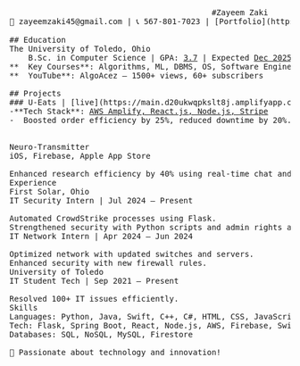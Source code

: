 <pre>
                                           #Zayeem Zaki 
📧 zayeemzaki45@gmail.com | 📞 567-801-7023 | [Portfolio](https://zayeemzaki.github.io/my-portfolio/) | [GitHub](https://github.com/ZayeemZaki/) | [LinkedIn](https://www.linkedin.com/in/zayeem-zaki/) | [Leetcode](https://leetcode.com/u/zayeem_zaki/) | [YouTube](https://www.youtube.com/@AlgoAcez)

## Education
The University of Toledo, Ohio
    B.Sc. in Computer Science | GPA: <ins>3.7</ins> | Expected <ins>Dec 2025</ins>
**  Key Courses**: Algorithms, ML, DBMS, OS, Software Engineering
**  YouTube**: AlgoAcez – 1500+ views, 60+ subscribers

## Projects
### U-Eats | [live](https://main.d20ukwqpkslt8j.amplifyapp.com/)
-**Tech Stack**: <ins>AWS Amplify, React.js, Node.js, Stripe</ins>
-  Boosted order efficiency by 25%, reduced downtime by 20%.


Neuro-Transmitter
iOS, Firebase, Apple App Store

Enhanced research efficiency by 40% using real-time chat and annotation.
Experience
First Solar, Ohio
IT Security Intern | Jul 2024 – Present

Automated CrowdStrike processes using Flask.
Strengthened security with Python scripts and admin rights automation.
IT Network Intern | Apr 2024 – Jun 2024

Optimized network with updated switches and servers.
Enhanced security with new firewall rules.
University of Toledo
IT Student Tech | Sep 2021 – Present

Resolved 100+ IT issues efficiently.
Skills
Languages: Python, Java, Swift, C++, C#, HTML, CSS, JavaScript, Rust
Tech: Flask, Spring Boot, React, Node.js, AWS, Firebase, Swift UI, Stripe
Databases: SQL, NoSQL, MySQL, Firestore

🚀 Passionate about technology and innovation!

</pre>
